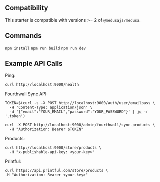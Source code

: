 ## Compatibility

This starter is compatible with versions >= 2 of `@medusajs/medusa`. 

## Commands
`npm install`
`npm run build`
`npm run dev`

## Example API Calls
Ping:
```
curl http://localhost:9000/health
```

Fourthwall Sync API:
```
TOKEN=$(curl -s -X POST http://localhost:9000/auth/user/emailpass \
  -H 'Content-Type: application/json' \
  -d '{"email":"YOUR_EMAIL","password":"YOUR_PASSWORD"}' | jq -r '.token')

curl -X POST http://localhost:9000/admin/fourthwall/sync-products \
  -H "Authorization: Bearer $TOKEN"
  ```

Products:
```
curl http://localhost:9000/store/products \
  -H "x-publishable-api-key: <your-key>"
```

Printful:
```
curl https://api.printful.com/store/products \
-H "Authorization: Bearer <your-key>"
```